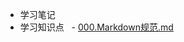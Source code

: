 - 学习笔记
- 学习知识点
   - [000.Markdown规范.md](https://github.com/oqq5518/Liao-Zhou/blob/master/000.Markdown%E8%A7%84%E8%8C%83.md)
